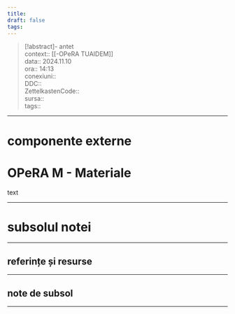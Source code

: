 ```yaml
---
title: 
draft: false
tags:
---
```

> [!abstract]- antet  
> context:: [[-OPeRA TUAIDEM]]  
> data:: 2024.11.10  
> ora:: 14:13  
> conexiuni::  
> DDC::  
> ZettelkastenCode::  
> sursa::  
> tags::  


---

# componente externe  

  
# OPeRA M - Materiale  

text  

  
---
# subsolul notei
---
## referințe și resurse


---
## note de subsol
---


